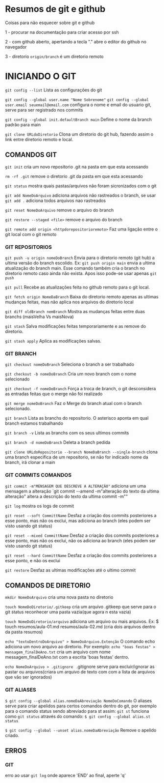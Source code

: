 
# Resumos de git e github

Coisas para não esquecer sobre git e github

1 - procurar na documentação para criar acesso por ssh

2 - com github aberto, apertando a tecla "." abre o editor do github no navegador

3 - diretorio `origin/branch` é um diretorio remoto

# INICIANDO O GIT
`git config --list`
Lista as configurações do git

`git config --global user.name "Nome Sobrenome"`
`git config --global user.email seuemail@email.com` 
configura o nome e email do usuario git, serve para ser registrado nos commits

`git config --global init.defaultBranch main` 
Define o nome da branch padrão para main

`git clone URLdoDiretorio`
Clona um diretorio do git hub, fazendo assim o link entre diretorio remoto e local.

## COMANDOS GIT

`git init`
cria um novo repositorio .git na pasta em que esta acessando

`rm -rf .git`
remove o diretorio .git da pasta em que esta acessando

`git status`
mostra quais pastas/arquivos não foram sicronizados com o git

`git add NomeDoArquivo`
adiciona arquivos não rastreados o branch, se usar `git add .` adiciona todos arquivos nao rastreados

`git reset NomeDoArquivo`
remove o arquivo do branch

`git restore --staged <file>`
remove o arquivo do branch

`git remote add origin <httpdorepositorioremoto>`
Faz uma ligação entre o git local com o git remoto

### GIT REPOSITORIOS

`git push -u origin nomeDoBranch`
Envia para o diretorio remoto (git hub) a ultima versão do branch escolido. Ex: `git push origin main` envia a ultima atualização do branch main. Esse comando também cria o branch no diretorio remoto caso ainda não exista. Apos isso pode-se usar apenas `git push`

`git pull`
Recebe as atualizações feita no github remoto para o git local.

`git fetch origin NomeDaBranch`
Baixa do diretorio remoto apenas as ultimas mudanças feitas, mas não aplica nos arquivos do diretorio local

`git diff oldBranch nemBranch`
Mostra as mudanças feitas entre duas branchs (maisVelha Vs maisNova)

`git stash`
Salva modificações feitas temporariamente e as remove do diretorio.

`git stash apply`
Aplica as modificações salvas.

### GIT BRANCH
`git checkout nomeDoBranch`
Seleciona o branch a ser trabalhado

`git checkout -b nomeDoBranch`
Cria um novo branch com o nome selecionado

`git checkout -f nomeDoBranch`
Força a troca de branch, o git desconsidera as entradas feitas que o merge não foi realizado

`git merge nomeDoBranch`
Faz o Merge do branch atual com o branch selecionado.

`git branch`
Lista as branchs do repositorio. O asterisco aponta em qual branch estamos trabalhando

`git branch -v` 
Lista as branchs com os seus ultimos commits

`git branch -d nomeDoBranch`
Deleta a branch pedida

`git clone URLdoRepositorio --branch NomeDaBranch --single-branch`
clona uma branch especifica de um repositorio, se não for indicado nome da branch, irá clonar a main

### GIT COMMITS COMANDOS

`git commit -m"MENSAGEM QUE DESCREVE A ALTERAÇÂO"`
adiciona um uma mensagem a alteração
`git commit --amend -m"alteração do texto da ultima alteração"
altera a descrição do texto da ultima commit -m""

`git log` 
mostra os logs de commit

`git reset --soft CommittName`
Desfaz a criação dos commits posteriores a esse ponto, mas não os exclui, mas adiciona ao branch (eles podem ser visto usando git status)

`git reset --mixed CommittName`
Desfaz a criação dos commits posteriores a esse ponto, mas não os exclui, não os adiciona ao branch (eles podem ser visto usando git status)

`git reset --hard CommittName`
Desfaz a criação dos commits posteriores a esse ponto, e não os exclui

`git restore`
Desfaz as ultimas modificações até o ultimo commit

## COMANDOS DE DIRETORIO

`mkdir NomeDoArquivo` 
cria uma nova pasta no diretorio

`touch NomeDoDiretorio/.gitkeep`
cria um arquivo .gitkeep que serve para o git status reconhecer uma pasta vazia(que agora n esta vazia)

`touch NomeDoDiretorio/arquivo`
adiciona um arquivo ou mais arquivos. Ex: $ touch resumos/aula-01.md resumos/aula-02.md (cria dois arquivos dentro da pasta resumos)

`echo "textoDentroDoArquivo" > NomeDoArquivo.Extenção`
O comando echo adiciona um novo arquivo ao diretorio. Por exemplo: `echo "boas festas" > mensagem_finalDeAno.txt` cria um arquivo com nome messagem_finalDeAno.txt com a escrita 'boas festas' dentro.

`echo NomeDoArquivo > .gitignore `
.gitignore serve para excluir/ignorar as pastar ou arquivos(criara um arquivo de texto com com a lista de arquivos que vão ser ignorados)


### GIT ALIASES
`$ git config --global alias.nomeDaAbreviação NomeDoComando`
O aliases serve para criar apelidos para certos comandos dentro do git, por exemplo para o comando status sendo abreviado para st assim: `git st` funciona como `git status` através do comando: `$ git config --global alias.st status` 

`$ git config --global --unset alias.nomeDaAbreviação` 
Remove o apelido criado.

## ERROS
### GIT
erro ao usar `git log` onde aparece 'END' ao final, aperte 'q'

